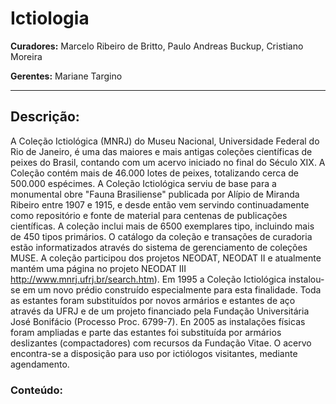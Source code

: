 # Ictiologia

**Curadores:** Marcelo Ribeiro de Britto, Paulo Andreas Buckup, Cristiano Moreira

**Gerentes:** Mariane Targino

---

## Descrição:

A Coleção Ictiológica (MNRJ) do Museu Nacional, Universidade Federal do Rio de Janeiro, é uma das maiores e mais antigas coleções científicas de peixes do Brasil, contando com um acervo iniciado no final do Século XIX. A Coleção contém mais de 46.000 lotes de peixes, totalizando cerca de 500.000 espécimes. A Coleção Ictiológica serviu de base para a monumental obre "Fauna Brasiliense" publicada por Alípio de Miranda Ribeiro entre 1907 e 1915, e desde então vem servindo continuadamente como repositório e fonte de material para centenas de publicações científicas. A coleção inclui mais de 6500 exemplares tipo, incluindo mais de 450 tipos primários. O catálogo da coleção e transações de curadoria estão informatizados através do sistema de gerenciamento de coleções MUSE. A coleção participou dos projetos NEODAT, NEODAT II e atualmente mantém uma página no projeto NEODAT III http://www.mnrj.ufrj.br/search.htm). Em 1995 a Coleção Ictiológica instalou-se em um novo prédio construído especialmente para esta finalidade. Toda as estantes foram substituídos por novos armários e estantes de aço através da UFRJ e de um projeto financiado pela Fundação Universitária José Bonifácio (Processo Proc. 6799-7). En 2005 as instalações físicas foram ampliadas e parte das estantes foi substituída por armários deslizantes (compactadores) com recursos da Fundação Vitae. O acervo encontra-se a disposição para uso por ictiólogos visitantes, mediante agendamento.

### Conteúdo:


